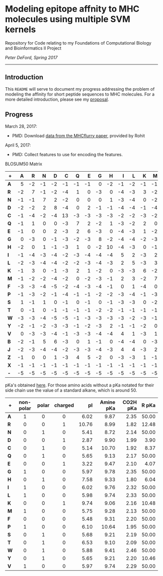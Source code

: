 # Modeling epitope affnity to MHC molecules using multiple SVM kernels

Repository for Code relating to my Foundations of Computational Biology and Bioinformatics II Project

_Peter DeFord, Spring 2017_

------------------------------------------------------------------------------------------------

## Introduction

This `README` will serve to document my progress addressing the problem of modeling the affinity for short peptide sequences to MHC molecules. For a more detailed introduction, please see my [proposal](DeFord_proposal.pdf).

## Progress

March 28, 2017:

* PMD: Download [data from the MHCflurry paper](https://www.dropbox.com/sh/t59rdyvna6tktd2/AAAGUFvx56jBhOngsXhrEnzaa?dl=0), provided by Rohit

April 5, 2017:

* PMD: Collect features to use for encoding the features.

BLOSUM50 Matrix

|**+**|   A|   R|   N|   D|   C|   Q|   E|   G|   H|   I|   L|   K|   M|   F|   P|   S|   T|   W|   Y|   V|   B|   J|   Z|   X|   -|
|-----|---:|---:|---:|---:|---:|---:|---:|---:|---:|---:|---:|---:|---:|---:|---:|---:|---:|---:|---:|---:|---:|---:|---:|---:|---:|
|**A**|   5|  -2|  -1|  -2|  -1|  -1|  -1|   0|  -2|  -1|  -2|  -1|  -1|  -3|  -1|   1|   0|  -3|  -2|   0|  -2|  -2|  -1|  -1|  -5|
|**R**|  -2|   7|  -1|  -2|  -4|   1|   0|  -3|   0|  -4|  -3|   3|  -2|  -3|  -3|  -1|  -1|  -3|  -1|  -3|  -1|  -3|   0|  -1|  -5|
|**N**|  -1|  -1|   7|   2|  -2|   0|   0|   0|   1|  -3|  -4|   0|  -2|  -4|  -2|   1|   0|  -4|  -2|  -3|   5|  -4|   0|  -1|  -5|
|**D**|  -2|  -2|   2|   8|  -4|   0|   2|  -1|  -1|  -4|  -4|  -1|  -4|  -5|  -1|   0|  -1|  -5|  -3|  -4|   6|  -4|   1|  -1|  -5|
|**C**|  -1|  -4|  -2|  -4|  13|  -3|  -3|  -3|  -3|  -2|  -2|  -3|  -2|  -2|  -4|  -1|  -1|  -5|  -3|  -1|  -3|  -2|  -3|  -1|  -5|
|**Q**|  -1|   1|   0|   0|  -3|   7|   2|  -2|   1|  -3|  -2|   2|   0|  -4|  -1|   0|  -1|  -1|  -1|  -3|   0|  -3|   4|  -1|  -5|
|**E**|  -1|   0|   0|   2|  -3|   2|   6|  -3|   0|  -4|  -3|   1|  -2|  -3|  -1|  -1|  -1|  -3|  -2|  -3|   1|  -3|   5|  -1|  -5|
|**G**|   0|  -3|   0|  -1|  -3|  -2|  -3|   8|  -2|  -4|  -4|  -2|  -3|  -4|  -2|   0|  -2|  -3|  -3|  -4|  -1|  -4|  -2|  -1|  -5|
|**H**|  -2|   0|   1|  -1|  -3|   1|   0|  -2|  10|  -4|  -3|   0|  -1|  -1|  -2|  -1|  -2|  -3|   2|  -4|   0|  -3|   0|  -1|  -5|
|**I**|  -1|  -4|  -3|  -4|  -2|  -3|  -4|  -4|  -4|   5|   2|  -3|   2|   0|  -3|  -3|  -1|  -3|  -1|   4|  -4|   4|  -3|  -1|  -5|
|**L**|  -2|  -3|  -4|  -4|  -2|  -2|  -3|  -4|  -3|   2|   5|  -3|   3|   1|  -4|  -3|  -1|  -2|  -1|   1|  -4|   4|  -3|  -1|  -5|
|**K**|  -1|   3|   0|  -1|  -3|   2|   1|  -2|   0|  -3|  -3|   6|  -2|  -4|  -1|   0|  -1|  -3|  -2|  -3|   0|  -3|   1|  -1|  -5|
|**M**|  -1|  -2|  -2|  -4|  -2|   0|  -2|  -3|  -1|   2|   3|  -2|   7|   0|  -3|  -2|  -1|  -1|   0|   1|  -3|   2|  -1|  -1|  -5|
|**F**|  -3|  -3|  -4|  -5|  -2|  -4|  -3|  -4|  -1|   0|   1|  -4|   0|   8|  -4|  -3|  -2|   1|   4|  -1|  -4|   1|  -4|  -1|  -5|
|**P**|  -1|  -3|  -2|  -1|  -4|  -1|  -1|  -2|  -2|  -3|  -4|  -1|  -3|  -4|  10|  -1|  -1|  -4|  -3|  -3|  -2|  -3|  -1|  -1|  -5|
|**S**|   1|  -1|   1|   0|  -1|   0|  -1|   0|  -1|  -3|  -3|   0|  -2|  -3|  -1|   5|   2|  -4|  -2|  -2|   0|  -3|   0|  -1|  -5|
|**T**|   0|  -1|   0|  -1|  -1|  -1|  -1|  -2|  -2|  -1|  -1|  -1|  -1|  -2|  -1|   2|   5|  -3|  -2|   0|   0|  -1|  -1|  -1|  -5|
|**W**|  -3|  -3|  -4|  -5|  -5|  -1|  -3|  -3|  -3|  -3|  -2|  -3|  -1|   1|  -4|  -4|  -3|  15|   2|  -3|  -5|  -2|  -2|  -1|  -5|
|**Y**|  -2|  -1|  -2|  -3|  -3|  -1|  -2|  -3|   2|  -1|  -1|  -2|   0|   4|  -3|  -2|  -2|   2|   8|  -1|  -3|  -1|  -2|  -1|  -5|
|**V**|   0|  -3|  -3|  -4|  -1|  -3|  -3|  -4|  -4|   4|   1|  -3|   1|  -1|  -3|  -2|   0|  -3|  -1|   5|  -3|   2|  -3|  -1|  -5|
|**B**|  -2|  -1|   5|   6|  -3|   0|   1|  -1|   0|  -4|  -4|   0|  -3|  -4|  -2|   0|   0|  -5|  -3|  -3|   6|  -4|   1|  -1|  -5|
|**J**|  -2|  -3|  -4|  -4|  -2|  -3|  -3|  -4|  -3|   4|   4|  -3|   2|   1|  -3|  -3|  -1|  -2|  -1|   2|  -4|   4|  -3|  -1|  -5|
|**Z**|  -1|   0|   0|   1|  -3|   4|   5|  -2|   0|  -3|  -3|   1|  -1|  -4|  -1|   0|  -1|  -2|  -2|  -3|   1|  -3|   5|  -1|  -5|
|**X**|  -1|  -1|  -1|  -1|  -1|  -1|  -1|  -1|  -1|  -1|  -1|  -1|  -1|  -1|  -1|  -1|  -1|  -1|  -1|  -1|  -1|  -1|  -1|  -1|  -5|
|**-**|  -5|  -5|  -5|  -5|  -5|  -5|  -5|  -5|  -5|  -5|  -5|  -5|  -5|  -5|  -5|  -5|  -5|  -5|  -5|  -5|  -5|  -5|  -5|  -5|   1|

pKa's obtained [here](http://academics.keene.edu/rblatchly/Chem220/hand/npaa/aawpka.htm).
For those amino acids without a pKa notated for their side chain
use the value of a standard alkane, which is around 50.

|**+**| non-polar | polar | charged |  pI   |Amine pKa|CO2H pKa| R pKa |
|-----|:---------:|:-----:|:-------:|------:|--------:|-------:|------:|
|**A**|    1      |   0   |    0    |  6.02 |  9.87   |  2.35  | 50.00 |
|**R**|    0      |   0   |    1    | 10.76 |  8.99   |  1.82  | 12.48 |
|**N**|    0      |   1   |    0    |  5.41 |  8.72   |  2.14  | 50.00 |
|**D**|    0      |   0   |    1    |  2.87 |  9.90   |  1.99  |  3.90 |
|**C**|    0      |   1   |    0    |  5.14 | 10.70   |  1.92  |  8.37 |
|**Q**|    0      |   1   |    0    |  5.65 |  9.13   |  2.17  | 50.00 |
|**E**|    0      |   0   |    1    |  3.22 |  9.47   |  2.10  |  4.07 |
|**G**|    1      |   0   |    0    |  5.97 |  9.78   |  2.35  | 50.00 |
|**H**|    0      |   1   |    0    |  7.58 |  9.33   |  1.80  |  6.04 |
|**I**|    1      |   0   |    0    |  6.02 |  9.76   |  2.32  | 50.00 |
|**L**|    1      |   0   |    0    |  5.98 |  9.74   |  2.33  | 50.00 |
|**K**|    0      |   0   |    1    |  9.74 |  9.06   |  2.16  | 10.48 |
|**M**|    1      |   0   |    0    |  5.75 |  9.28   |  2.13  | 50.00 |
|**F**|    0      |   0   |    0    |  5.48 |  9.31   |  2.20  | 50.00 |
|**P**|    1      |   0   |    0    |  6.10 | 10.64   |  1.95  | 50.00 |
|**S**|    0      |   1   |    0    |  5.68 |  9.21   |  2.19  | 50.00 |
|**T**|    0      |   1   |    0    |  6.53 |  9.10   |  2.09  | 50.00 |
|**W**|    0      |   1   |    0    |  5.88 |  9.41   |  2.46  | 50.00 |
|**Y**|    0      |   1   |    0    |  5.65 |  9.21   |  2.20  | 10.46 |
|**V**|    1      |   0   |    0    |  5.97 |  9.74   |  2.29  | 50.00 |
